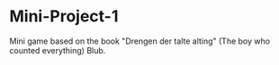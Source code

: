 # Mini-Project-1
Mini game based on the book "Drengen der talte alting" (The boy who counted everything)
Blub.
